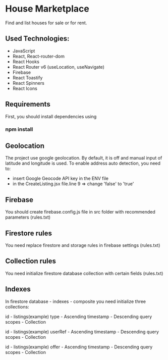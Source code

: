 # House Marketplace

Find and list houses for sale or for rent. 

## Used Technologies:

- JavaScript
- React, React-router-dom
- React Hooks
- React Router v6 (useLocation, useNavigate)
- Firebase
- React Toastify
- React Spinners
- React Icons

## Requirements

First, you should install dependencies using 
### npm install

## Geolocation

The project use google geolocation. By default, it is off and manual input of latitude and longitude is used. To enable address auto detection, you need to:
- insert Google Geocode API key in the ENV file
- in the CreateListing.jsx file.line 9 => change 'false' to 'true'
## Firebase

You should create firebase.config.js file in src folder with recommended parameters (rules.txt)

## Firestore rules

You need replace firestore and storage rules in firebase settings (rules.txt)

## Collection rules

You need initialize firestore database collection with certain fields (rules.txt) 

## Indexes

In firestore database - indexes - composite you need initialize three collections:

id - listings(example)
type - Ascending
timestamp - Descending
query scopes - Collection 

id - listings(example)
userRef - Ascending
timestamp - Descending
query scopes - Collection 

id - listings(example)
offer - Ascending
timestamp - Descending
query scopes - Collection 